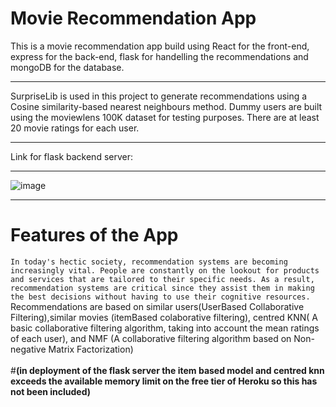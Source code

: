 # Movie Recommendation App

This is a movie recommendation app build using React for the front-end, express for the back-end, flask for handelling the recommendations and mongoDB for the database.
***
SurpriseLib is used in this project to generate recommendations using a Cosine similarity-based nearest neighbours method. Dummy users are built using the moviewlens 100K dataset for testing purposes. There are at least 20 movie ratings for each user.
***
Link for flask backend server: 
***
![image](https://user-images.githubusercontent.com/56230034/170880146-461fc98e-477d-4240-844a-cb3e029080b7.png)
***
# Features of the App
```In today's hectic society, recommendation systems are becoming increasingly vital. People are constantly on the lookout for products and services that are tailored to their specific needs. As a result, recommendation systems are critical since they assist them in making the best decisions without having to use their cognitive resources.```
<br/>
Recommendations are based on similar users(UserBased Collaborative Filtering),similar movies (itemBased colaborative filtering), centred KNN( A basic collaborative filtering algorithm, taking into account the mean ratings of each user), and NMF (A collaborative filtering algorithm based on Non-negative Matrix Factorization)
<br/>
<br/>
#<b>(in deployment of the flask server the item based model and centred knn exceeds the available memory limit on the free tier of Heroku so this has not been included)
</b>

